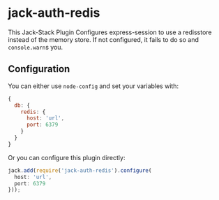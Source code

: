 # jack-auth-redis
This Jack-Stack Plugin Configures express-session to use a redisstore instead of the memory store.
If not configured, it fails to do so and `console.warn`s you.


## Configuration
You can either use `node-config` and set your variables with:

```js
{
  db: {
    redis: {
      host: 'url',
      port: 6379
    }
  }
}
```

Or you can configure this plugin directly:
```js
jack.add(require('jack-auth-redis').configure(
  host: 'url',
  port: 6379
}));
```

